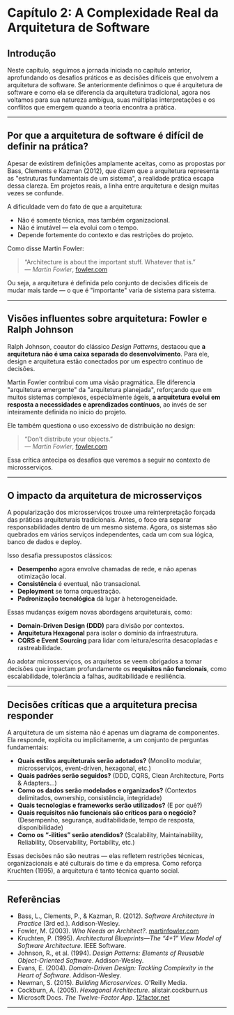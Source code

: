 # Capítulo 2: A Complexidade Real da Arquitetura de Software

## Introdução

Neste capítulo, seguimos a jornada iniciada no capítulo anterior, aprofundando os desafios práticos e as decisões difíceis que envolvem a arquitetura de software. Se anteriormente definimos o que é arquitetura de software e como ela se diferencia da arquitetura tradicional, agora nos voltamos para sua natureza ambígua, suas múltiplas interpretações e os conflitos que emergem quando a teoria encontra a prática.

---

## Por que a arquitetura de software é difícil de definir na prática?

Apesar de existirem definições amplamente aceitas, como as propostas por Bass, Clements e Kazman (2012), que dizem que a arquitetura representa as "estruturas fundamentais de um sistema", a realidade prática escapa dessa clareza. Em projetos reais, a linha entre arquitetura e design muitas vezes se confunde.

A dificuldade vem do fato de que a arquitetura:

- Não é somente técnica, mas também organizacional.
- Não é imutável — ela evolui com o tempo.
- Depende fortemente do contexto e das restrições do projeto.

Como disse Martin Fowler:

> “Architecture is about the important stuff. Whatever that is.”  
> — *Martin Fowler*, [fowler.com](https://martinfowler.com/architecture/)

Ou seja, a arquitetura é definida pelo conjunto de decisões difíceis de mudar mais tarde — o que é "importante" varia de sistema para sistema.

---

## Visões influentes sobre arquitetura: Fowler e Ralph Johnson

Ralph Johnson, coautor do clássico _Design Patterns_, destacou que **a arquitetura não é uma caixa separada do desenvolvimento**. Para ele, design e arquitetura estão conectados por um espectro contínuo de decisões.

Martin Fowler contribui com uma visão pragmática. Ele diferencia "arquitetura emergente" da "arquitetura planejada", reforçando que em muitos sistemas complexos, especialmente ágeis, **a arquitetura evolui em resposta a necessidades e aprendizados contínuos**, ao invés de ser inteiramente definida no início do projeto.

Ele também questiona o uso excessivo de distribuição no design:

> “Don’t distribute your objects.”  
> — *Martin Fowler*, [fowler.com](https://martinfowler.com/bliki/DistributionBoundary.html)

Essa crítica antecipa os desafios que veremos a seguir no contexto de microsserviços.

---

## O impacto da arquitetura de microsserviços

A popularização dos microsserviços trouxe uma reinterpretação forçada das práticas arquiteturais tradicionais. Antes, o foco era separar responsabilidades dentro de um mesmo sistema. Agora, os sistemas são quebrados em vários serviços independentes, cada um com sua lógica, banco de dados e deploy.

Isso desafia pressupostos clássicos:

- **Desempenho** agora envolve chamadas de rede, e não apenas otimização local.
- **Consistência** é eventual, não transacional.
- **Deployment** se torna orquestração.
- **Padronização tecnológica** dá lugar à heterogeneidade.

Essas mudanças exigem novas abordagens arquiteturais, como:

- **Domain-Driven Design (DDD)** para divisão por contextos.
- **Arquitetura Hexagonal** para isolar o domínio da infraestrutura.
- **CQRS e Event Sourcing** para lidar com leitura/escrita desacopladas e rastreabilidade.

Ao adotar microsserviços, os arquitetos se veem obrigados a tomar decisões que impactam profundamente os **requisitos não funcionais**, como escalabilidade, tolerância a falhas, auditabilidade e resiliência.

---

## Decisões críticas que a arquitetura precisa responder

A arquitetura de um sistema não é apenas um diagrama de componentes. Ela responde, explícita ou implicitamente, a um conjunto de perguntas fundamentais:

- **Quais estilos arquiteturais serão adotados?** (Monolito modular, microsserviços, event-driven, hexagonal, etc.)
- **Quais padrões serão seguidos?** (DDD, CQRS, Clean Architecture, Ports & Adapters…)
- **Como os dados serão modelados e organizados?** (Contextos delimitados, ownership, consistência, integridade)
- **Quais tecnologias e frameworks serão utilizados?** (E por quê?)
- **Quais requisitos não funcionais são críticos para o negócio?** (Desempenho, segurança, auditabilidade, tempo de resposta, disponibilidade)
- **Como os “-ilities” serão atendidos?** (Scalability, Maintainability, Reliability, Observability, Portability, etc.)

Essas decisões não são neutras — elas refletem restrições técnicas, organizacionais e até culturais do time e da empresa. Como reforça Kruchten (1995), a arquitetura é tanto técnica quanto social.

---

## Referências

- Bass, L., Clements, P., & Kazman, R. (2012). *Software Architecture in Practice* (3rd ed.). Addison-Wesley.
- Fowler, M. (2003). *Who Needs an Architect?*. [martinfowler.com](https://martinfowler.com/architecture/)
- Kruchten, P. (1995). *Architectural Blueprints—The “4+1” View Model of Software Architecture*. IEEE Software.
- Johnson, R., et al. (1994). *Design Patterns: Elements of Reusable Object-Oriented Software*. Addison-Wesley.
- Evans, E. (2004). *Domain-Driven Design: Tackling Complexity in the Heart of Software*. Addison-Wesley.
- Newman, S. (2015). *Building Microservices*. O'Reilly Media.
- Cockburn, A. (2005). *Hexagonal Architecture*. alistair.cockburn.us
- Microsoft Docs. *The Twelve-Factor App*. [12factor.net](https://12factor.net/)

---

